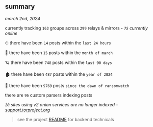 
## summary
_march 2nd, 2024_

currently tracking `163` groups across `299` relays & mirrors - _`75` currently online_

⏲ there have been `14` posts within the `last 24 hours`

🦈 there have been `15` posts within the `month of march`

🪐 there have been `748` posts within the `last 90 days`

🏚 there have been `487` posts within the `year of 2024`

🦕 there have been `9769` posts `since the dawn of ransomwatch`

there are `96` custom parsers indexing posts

_`20` sites using v2 onion services are no longer indexed - [support.torproject.org](https://support.torproject.org/onionservices/v2-deprecation/)_

> see the project [README](https://github.com/joshhighet/ransomwatch#ransomwatch--) for backend technicals

